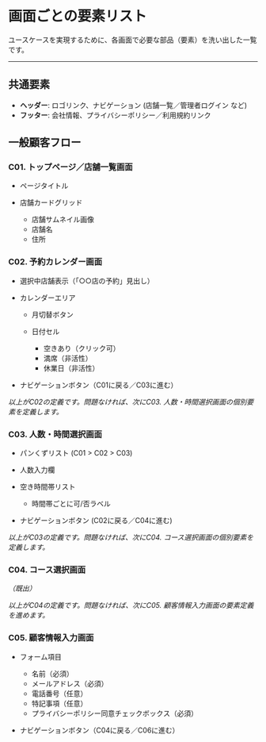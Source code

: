 # 画面ごとの要素リスト

ユースケースを実現するために、各画面で必要な部品（要素）を洗い出した一覧です。

---

## 共通要素

* **ヘッダー**: ロゴリンク、ナビゲーション (店舗一覧／管理者ログイン など)
* **フッター**: 会社情報、プライバシーポリシー／利用規約リンク

## 一般顧客フロー

### C01. トップページ／店舗一覧画面

* ページタイトル
* 店舗カードグリッド

  * 店舗サムネイル画像
  * 店舗名
  * 住所

### C02. 予約カレンダー画面

* 選択中店舗表示（「○○店の予約」見出し）
* カレンダーエリア

  * 月切替ボタン
  * 日付セル

    * 空きあり（クリック可）
    * 満席（非活性）
    * 休業日（非活性）
* ナビゲーションボタン（C01に戻る／C03に進む）

*以上がC02の定義です。問題なければ、次にC03. 人数・時間選択画面の個別要素を定義します。*

### C03. 人数・時間選択画面

* パンくずリスト (C01 > C02 > C03)
* 人数入力欄
* 空き時間帯リスト

  * 時間帯ごとに可/否ラベル
* ナビゲーションボタン (C02に戻る／C04に進む)

*以上がC03の定義です。問題なければ、次にC04. コース選択画面の個別要素を定義します。*

### C04. コース選択画面

*（既出）*

*以上がC04の定義です。問題なければ、次にC05. 顧客情報入力画面の要素定義を進めます。*

### C05. 顧客情報入力画面

* フォーム項目

  * 名前（必須）
  * メールアドレス（必須）
  * 電話番号（任意）
  * 特記事項（任意）
  * プライバシーポリシー同意チェックボックス（必須）
* ナビゲーションボタン（C04に戻る／C06に進む）
